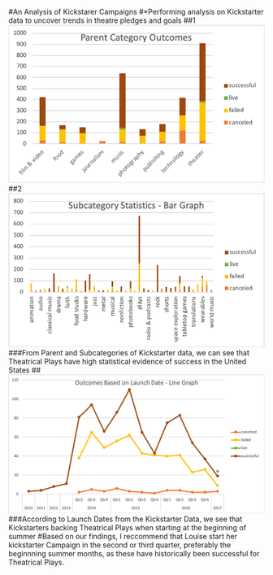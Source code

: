 #An Analysis of Kickstarer Campaigns
#*Performing analysis on Kickstarter data to uncover trends in theatre pledges and goals
##1![Kickstarter Outcomes: Parent Categories](https://github.com/EricMeneses/kickstarter-analysis/blob/master/Parent%20Category%20Outcome%20-%20Bar%20Graph.png?raw=true)
##2![Kickstarter Outcomes: Subcategories](https://github.com/EricMeneses/kickstarter-analysis/blob/master/Subcategory%20Statistics%20-%20Bar%20Graph.png?raw=true)
###From Parent and Subcategories of Kickstarter data, we can see that Theatrical Plays have high statistical evidence of success in the United States
##![Launch Date Outcomes](https://github.com/EricMeneses/kickstarter-analysis/blob/master/Outcomes%20Based%20on%20Launch%20Date%20-%20Line%20Graph.png?raw=true)
###According to Launch Dates from the Kickstarter Data, we see that Kickstarters backing Theatrical Plays when starting at the beginning of summer
#Based on our findings, I reccommend that Louise start her kickstarter Campaign in the second or third quarter, preferably the beginnning summer months, as these have historically been successful for Theatrical Plays.
